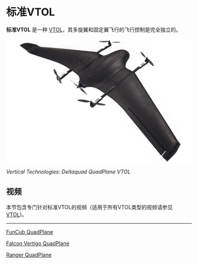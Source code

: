 # 标准VTOL

**标准VTOL** 是一种 [VTOL](../frames_vtol/index.md)，其多旋翼和固定翼飞行的飞行控制是完全独立的。

![Vertical Technologies: Deltaquad QuadPlane VTOL](../../assets/airframes/vtol/vertical_technologies_deltaquad/hero_small.png)

*Vertical Technologies: Deltaquad QuadPlane VTOL*



## 视频

本节包含专门针对标准VTOL的视频（适用于所有VTOL类型的视频请参见 [VTOL](../frames_vtol/index.md))。

---

[FunCub QuadPlane](../frames_vtol/vtol_quadplane_fun_cub_vtol_pixhawk.md)

<lite-youtube videoid="4K8yaa6A0ks" title="Fun Cub PX4 VTOL Maiden"/>

[Falcon Vertigo QuadPlane](../frames_vtol/vtol_quadplane_falcon_vertigo_hybrid_rtf_dropix.md)

<lite-youtube videoid="h7OHTigtU0s" title="PX4 Vtol test"/>

[Ranger QuadPlane](../frames_vtol/vtol_quadplane_volantex_ranger_ex_pixhawk.md)

<lite-youtube videoid="7tGXkW6d3sA" title="PX4 Autopilot - Experimental VTOL with Pixhawk and U-Blox M8N GPS"/>